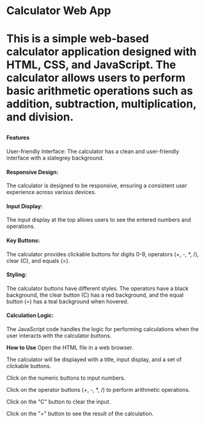 <h1>Calculator Web App <h1>

This is a simple web-based calculator application designed with HTML, CSS, and JavaScript. The calculator allows users to perform basic arithmetic operations such as addition, subtraction, multiplication, and division.

<h4>Features</h4>
User-friendly Interface: The calculator has a clean and user-friendly interface with a slategrey background.

<h4>Responsive Design:</h4> The calculator is designed to be responsive, ensuring a consistent user experience across various devices.

<h4>Input Display:</h4> The input display at the top allows users to see the entered numbers and operations.

<h4>Key Buttons:</h4> The calculator provides clickable buttons for digits 0-9, operators (+, -, *, /), clear (C), and equals (=).

<h4>Styling:</h4> The calculator buttons have different styles. The operators have a black background, the clear button (C) has a red background, and the equal button (=) has a teal background when hovered.

<h4>Calculation Logic:</h4> The JavaScript code handles the logic for performing calculations when the user interacts with the calculator buttons.

<b>How to Use</b>
Open the HTML file in a web browser.

The calculator will be displayed with a title, input display, and a set of clickable buttons.

Click on the numeric buttons to input numbers.

Click on the operator buttons (+, -, *, /) to perform arithmetic operations.

Click on the "C" button to clear the input.

Click on the "=" button to see the result of the calculation.
